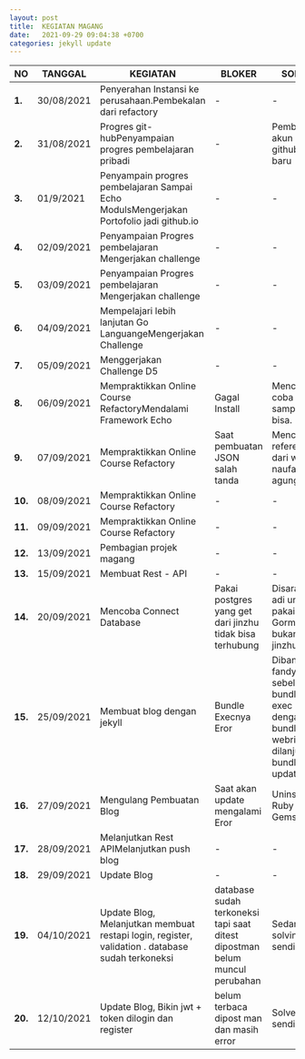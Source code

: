 ```yaml
---
layout: post
title:  KEGIATAN MAGANG
date:   2021-09-29 09:04:38 +0700
categories: jekyll update
---
```

| **NO** | **TANGGAL** | **KEGIATAN** | **BLOKER** | **SOLVE** | **LINK** |
| --- | --- | --- | --- | --- | --- |
| **1.** | 30/08/2021 | Penyerahan Instansi ke perusahaan.Pembekalan dari refactory |-|-||
| **2.** | 31/08/2021 | Progres git-hubPenyampaian progres pembelajaran pribadi |-| Pembuatan akun github baru | [Akun Github](https:/githubcom/elangmfikri123) |
| **3.** | 01/9/2021 | Penyampain progres pembelajaran Sampai Echo ModulsMengerjakan Portofolio jadi github.io |-|-| [Portofolio Github](https://github.com/elangmfikri123/elangmfikri123.github.io) |
| **4.** | 02/09/2021 | Penyampaian Progres pembelajaran Mengerjakan challenge |-|-| [ChallengeD2](https://github.com/elangmfikri123/RefactoryChallengeD2) |
| **5.** | 03/09/2021 | Penyampaian Progres pembelajaran Mengerjakan challenge | - | - | [ChallengeD3](https://github.com/elangmfikri123/RefactoryChallengeD3) |
| **6.** | 04/09/2021 | Mempelajari lebih lanjutan Go LanguangeMengerjakan Challenge | - | - | [ChallengeD4](https://github.com/elangmfikri123/RefactoryChallengeD4) |
| **7.** | 05/09/2021 | Menggerjakan Challenge D5 | - | - | [ChallengeD5](https://github.com/elangmfikri123/RefactoryChallengeD5) |
| **8.** | 06/09/2021 | Mempraktikkan Online Course RefactoryMendalami Framework Echo | Gagal Install | Mencoba coba sampai bisa. ||
| **9.** | 07/09/2021 | Mempraktikkan Online Course Refactory | Saat pembuatan JSON salah tanda | Mencari referensi dari web naufal agung ||
| **10.** | 08/09/2021 | Mempraktikkan Online Course Refactory | - | - ||
| **11.** | 09/09/2021 | Mempraktikkan Online Course Refactory | - | - ||
| **12.** | 13/09/2021 | Pembagian projek magang | - | - ||
| **13.** | 15/09/2021 | Membuat Rest - API | - | - ||
| **14.** | 20/09/2021 | Mencoba Connect Database | Pakai postgres yang get dari jinzhu tidak bisa terhubung | Disarankan adi untuk pakai yang Gorm.io bukan dari jinzhu ||
| **15.** | 25/09/2021 | Membuat blog dengan jekyll | Bundle Execnya Eror | Dibantu fandy sebelum bundle exec dengan bundle add webrick dilanjut bundle update | [Blog Jekyll](https://github.com/elangmfikri123/Magang-refactory) |
| **16.** | 27/09/2021 | Mengulang Pembuatan Blog | Saat akan update mengalami Eror | Uninstall Ruby Gems ||
| **17.** | 28/09/2021 | Melanjutkan Rest APIMelanjutkan push blog | - | - ||
| **18.** | 29/09/2021 | Update Blog | - | - ||
| **19.** | 04/10/2021 | Update Blog, Melanjutkan membuat restapi login, register, validation . database sudah terkoneksi| database sudah terkoneksi tapi saat ditest dipostman belum muncul perubahan | Sedang solving sendiri ||
| **20.** | 12/10/2021 | Update Blog, Bikin jwt + token dilogin dan register| belum terbaca dipost man dan masih error | Solve sendiri ||